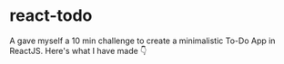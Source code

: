 # react-todo
A gave myself a 10 min challenge to create a minimalistic To-Do App in ReactJS. Here's what I have made 👇
